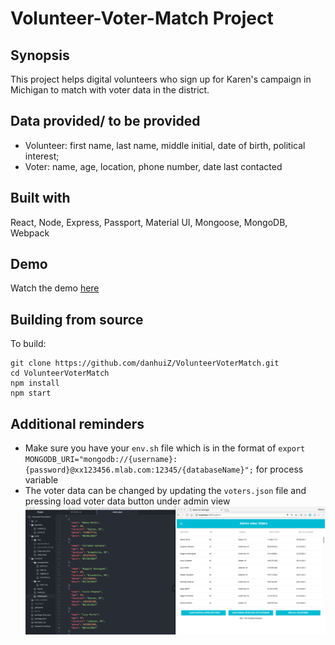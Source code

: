 # Volunteer-Voter-Match Project

## Synopsis

This project helps digital volunteers who sign up for Karen's campaign in Michigan to match with voter data in the district.

## Data provided/ to be provided

- Volunteer: first name, last name, middle initial, date of birth, political interest;
- Voter: name, age, location, phone number, date last contacted

## Built with

React, Node, Express, Passport, Material UI, Mongoose, MongoDB, Webpack

## Demo

Watch the demo [here](https://youtu.be/PaKOmQ2d_yI)

## Building from source

To build:
```
git clone https://github.com/danhuiZ/VolunteerVoterMatch.git
cd VolunteerVoterMatch
npm install
npm start
```
## Additional reminders

- Make sure you have your ```env.sh``` file which is in the format of ```export MONGODB_URI="mongodb://{username}:{password}@xx123456.mlab.com:12345/{databaseName}";``` for process variable
- The voter data can be changed by updating the ```voters.json``` file and pressing load voter data button under admin view
![voters file and user interface is shown here](https://github.com/danhuiZ/VolunteerVoterMatch/blob/master/votersJSON.gif)
